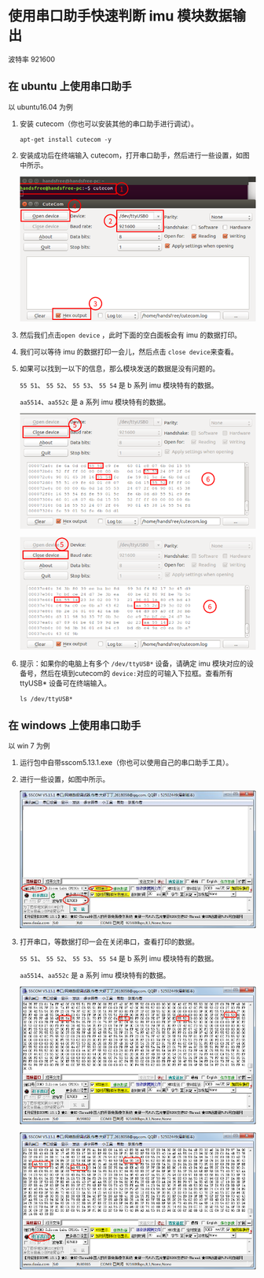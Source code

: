 # 使用串口助手快速判断 imu 模块数据输出

波特率 921600

## 在 ubuntu 上使用串口助手

以 ubuntu16.04 为例

1. 安装 cutecom（你也可以安装其他的串口助手进行调试）。

   ```
   apt-get install cutecom -y
   ```

2. 安装成功后在终端输入 cutecom，打开串口助手，然后进行一些设置，如图中所示。  

    ![serial-set](./img/raw_serial_data/ubuntu1.png)

3. 然后我们点击`open device` ，此时下面的空白面板会有 imu 的数据打印。

4. 我们可以等待 imu 的数据打印一会儿，然后点击 `close device`来查看。

5. 如果可以找到一以下的信息，那么模块发送的数据是没有问题的。

   `55 51`、 `55 52`、 `55 53`、 `55 54` 是 b 系列 imu 模块特有的数据。

   `aa5514`、`aa552c` 是 a 系列 imu 模块特有的数据。

    ![imu-b](./img/raw_serial_data/ubuntu2.png)

    ![imu-a](./img/raw_serial_data/ubuntu3.png)

6. 提示：如果你的电脑上有多个 `/dev/ttyUSB*` 设备，请确定 imu 模块对应的设备号，然后在填到cutecom的 `device:`对应的可输入下拉框。查看所有 ttyUSB* 设备可在终端输入。

   ```
   ls /dev/ttyUSB*
   ```

## 在 windows 上使用串口助手

以 win 7 为例

1. 运行包中自带sscom5.13.1.exe（你也可以使用自己的串口助手工具）。

2. 进行一些设置，如图中所示。

    ![serial-set](./img/raw_serial_data/win1.jpg)

3. 打开串口，等数据打印一会在关闭串口，查看打印的数据。

   `55 51`、 `55 52`、 `55 53`、 `55 54` 是 b 系列 imu 模块特有的数据。

   `aa5514`、`aa552c` 是 a 系列 imu 模块特有的数据。

    ![imu-b](./img/raw_serial_data/win3.png)

    ![imu-a](./img/raw_serial_data/win2.png)

   

